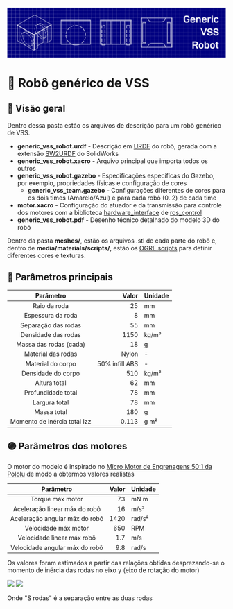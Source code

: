 ![Capa](../docs/banner_urdf.png)

# 📏 Robô genérico de VSS

## 📂 Visão geral

Dentro dessa pasta estão os arquivos de descrição para um robô genérico de VSS.

- **generic\_vss\_robot.urdf** - Descrição em [URDF](http://wiki.ros.org/urdf) do robô, gerada com a extensão [SW2URDF](http://wiki.ros.org/sw_urdf_exporter) do SolidWorks
- **generic\_vss\_robot.xacro** - Arquivo principal que importa todos os outros
- **generic\_vss\_robot.gazebo** - Especificações específicas do Gazebo, por exemplo, propriedades físicas e configuração de cores
  - **generic\_vss\_team.gazebo** - Configurações diferentes de cores para os dois times (Amarelo/Azul) e para cada robô (0..2) de cada time
- **motor.xacro** - Configuração do atuador e da transmissão para controle dos motores com a biblioteca [hardware\_interface](http://wiki.ros.org/ros_control#Hardware_Interfaces) de [ros\_control](http://wiki.ros.org/ros_control)
- **generic_vss_robot.pdf** - Desenho técnico detalhado do modelo 3D do robô

Dentro da pasta **meshes/**, estão os arquivos .stl de cada parte do robô e, dentro de **media/materials/scripts/**, estão os [OGRE scripts](http://wiki.ogre3d.org/Materials) para definir diferentes cores e texturas.

## 📜 Parâmetros principais

|          Parâmetro           |          Valor | Unidade |
| :--------------------------: | -------------: | :------ |
|         Raio da roda         |             25 | mm      |
|      Espessura da roda       |              8 | mm      |
|     Separação das rodas      |             55 | mm      |
|     Densidade das rodas      |           1150 | kg/m³   |
|    Massa das rodas (cada)    |             18 | g       |
|      Material das rodas      |          Nylon | \-      |
|      Material do corpo       | 50% infill ABS | \-      |
|      Densidade do corpo      |            510 | kg/m³   |
|         Altura total         |             62 | mm      |
|      Profundidade total      |             78 | mm      |
|        Largura total         |             78 | mm      |
|         Massa total          |            180 | g       |
| Momento de inércia total Izz |          0.113 | g m²    |

## 🟣 Parâmetros dos motores

O motor do modelo é inspirado no [Micro Motor de Engrenagens 50:1 da Pololu](https://www.pololu.com/product/3073) de modo a obtermos valores realistas

|           Parâmetro            | Valor | Unidade |
| :----------------------------: | ----: | :------ |
|        Torque máx motor        |    73 | mN m    |
| Aceleração linear máx do robô  |    16 | m/s²    |
| Aceleração angular máx do robô |  1420 | rad/s²  |
|      Velocidade máx motor      |   650 | RPM     |
|   Velocidade linear máx robô   |   1.7 | m/s     |
| Velocidade angular máx do robô |   9.8 | rad/s   |

Os valores foram estimados a partir das relações obtidas desprezando-se o momento de inércia das rodas no eixo y (eixo de rotação do motor)

<img src="https://render.githubusercontent.com/render/math?math=\ddot{x} m=T/R_{roda}">
<img src="https://render.githubusercontent.com/render/math?math=\dot{\omega} I_{zz}=T S_{rodas}/2 R_{roda}">

Onde "S rodas" é a separação entre as duas rodas
